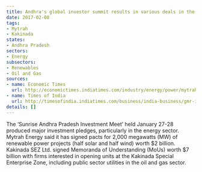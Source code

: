 ```yaml
---
title: Andhra's global investor summit results in various deals in the energy sector
date: 2017-02-08
tags:
- Mytrah
- Kakinada
states:
- Andhra Pradesh
sectors:
- Energy
subsectors:
- Renewables
- Oil and Gas
sources:
- name: Economic Times
  url: http://economictimes.indiatimes.com/industry/energy/power/mytrah-energy-signs-pacts-for-2000-mw-renewable-projects-in-andhra-pradesh/articleshow/56960044.cms
- name: Times of India
  url: http://timesofindia.indiatimes.com/business/india-business/gmr-inks-mous-worth-rs-47000-cr-during-sunrise-ap-investment-meet/articleshow/56881536.cms
details: []
---
```


The ‘Sunrise Andhra Pradesh Investment Meet’ held January 27-28 produced major investment pledges, particularly in the energy sector. Mytrah Energy said it has signed pacts for 2,000 megawatts (MW) of renewable power projects (half solar and half wind) worth $2 billion. Kakinada SEZ Ltd. signed Memoranda of Understanding (MoUs) worth $7 billion with firms interested in opening units at the Kakinada Special Enterprise Zone, including public sector utilities in the oil and gas sector.
